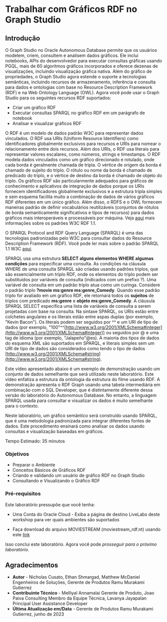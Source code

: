 # Trabalhar com Gráficos RDF no Graph Studio

## Introdução

O Graph Studio no Oracle Autonomous Database permite que os usuários modelem, criem, consultem e analisem dados gráficos. Ele inclui notebooks, APIs do desenvolvedor para executar consultas gráficas usando PGQL, mais de 60 algoritmos gráficos incorporados e oferece dezenas de visualizações, incluindo visualização gráfica nativa. Além do gráfico de propriedades, o Graph Studio agora estende o suporte a tecnologias semânticas, incluindo recursos de armazenamento, inferência e consulta para dados e ontologias com base no Resource Description Framework (RDF) e na Web Ontology Language (OWL). Agora você pode usar o Graph Studio para os seguintes recursos RDF suportados:

*   Criar um gráfico RDF
*   Executar consultas SPARQL no gráfico RDF em um parágrafo de notebook
*   Analisar e visualizar gráficos RDF

O RDF é um modelo de dados padrão W3C para representar dados vinculados. O RDF usa URIs (Uniform Resource Identifiers) como identificadores globalmente exclusivos para recursos e URIs para nomear o relacionamento entre dois recursos. Além dos URIs, o RDF usa literais para representar valores escalares, como números, strings e timestamps. O RDF modela dados vinculados como um gráfico direcionado e rotulado, onde cada borda é geralmente chamada de tripla. O vértice de origem da borda é chamado de sujeito do triplo. O rótulo ou nome da borda é chamado de predicado do triplo, e o vértice de destino da borda é chamado de objeto do triplo. Os gráficos RDF são particularmente adequados para gráficos de conhecimento e aplicativos de integração de dados porque os URIs fornecem identificadores globalmente exclusivos e a estrutura tripla simples e sem esquema facilita muito a combinação de dados de vários gráficos RDF diferentes em um único gráfico. Além disso, o RDFS e o OWL fornecem maneiras padrão de definir vocabulários reutilizáveis (conjuntos de rótulos de borda semanticamente significativos e tipos de recursos) para dados gráficos mais interoperáveis e processáveis por máquina. Veja [aqui](https://www.w3.org/TR/rdf11-primer/) mais informações sobre os padrões W3C RDF 1.1.

O SPARQL Protocol and RDF Query Language (SPARQL) é uma das tecnologias padronizadas pelo W3C para consultar dados do Resource Description Framework (RDF). Você pode ler mais sobre o padrão SPARQL 1.1 W3C [aqui](https://www.w3.org/TR/sparql11-overview/).

SPARQL usa uma estrutura **SELECT alguns elementos WHERE algumas condições** para especificar uma consulta. As condições na cláusula WHERE de uma consulta SPARQL são criadas usando padrões triplos, que são essencialmente um triplo RDF, onde os elementos do triplo podem ser substituídos por variáveis de consulta (indicados com um prefixo ?). Uma variável de consulta em um padrão triplo atua como um curinga. Considere o padrão triplo **?movie ms:genre ms:genre\_Comedy**. Quando esse padrão triplo for avaliado em um gráfico RDF, ele retornará todos os **sujeitos** de triplos com predicado **ms:genre** e **objeto ms:genre\_Comedy**. A cláusula SPARQL SELECT especifica uma lista de variáveis de consulta a serem projetadas com base na consulta. Na sintaxe SPARQL, os URIs estão entre colchetes angulares e os literais estão entre aspas duplas (por exemplo, "Kevin Bacon"). Os literais podem ser seguidos por ^^ e um URI de tipo de dados (por exemplo, "100"^^[http://www.w3.org/2001/XMLSchema#integer](http://www.w3.org/2001/XMLSchema#integer)) ou seguidos por @ e uma tag de idioma (por exemplo, "Jalapeño"@es). A maioria dos tipos de dados do esquema XML são suportados em SPARQL, e literais simples sem um URI de tipo de dados são considerados como tendo o tipo de dados [http://www.w3.org/2001/XMLSchema#string](http://www.w3.org/2001/XMLSchema#string).

Este vídeo apresentado abaixo é um exemplo de demonstração usando um conjunto de dados semelhante que será utilizado neste laboratório. Este vídeo enfatiza a estrutura da ontologia da estrutura do filme usando RDF. A demonstração apresenta o RDF Graph usando uma tabela intermediária em combinação com o SQL Developer, que é distintamente diferente dessa versão do laboratório do Autonomous Database. No entanto, a linguagem SPARQL usada para consultar e visualizar os dados é muito semelhante para o contexto.

[](youtube:e_EQjInas50)

Neste laboratório, um gráfico semântico será construído usando SPARQL, que é uma metodologia padronizada para integrar diferentes fontes de dados. Este procedimento ensinará como analisar os dados usando consultas e visualização baseadas em gráficos.

Tempo Estimado: 35 minutos

### Objetivos

*   Preparar o Ambiente
*   Conceitos Básicos de Gráficos RDF
*   Criando e validando um usuário de gráfico RDF no Graph Studio
*   Consultando e Visualizando o Gráfico RDF

### Pré-requisitos

Este laboratório pressupõe que você tenha:

*   Uma Conta do Oracle Cloud - Exiba a página de destino LiveLabs deste workshop para ver quais ambientes são suportados

*   Faça download do arquivo MOVIESTREAM (moviestream\_rdf.nt) usando este [link](https://objectstorage.us-ashburn-1.oraclecloud.com/p/VEKec7t0mGwBkJX92Jn0nMptuXIlEpJ5XJA-A6C9PymRgY2LhKbjWqHeB5rVBbaV/n/c4u04/b/livelabsfiles/o/data-management-library-files/moviestream_rdf.nt)

Isso conclui este laboratório. Agora você pode _prosseguir para o próximo laboratório._

## Agradecimentos

*   **Autor** - Nicholas Cusato, Ethan Shmargad, Matthew McDaniel Engenheiros de Soluções, Gerente de Produtos Ramu Murakami Gutierrez
*   **Contribuinte Técnico** - Melliyal Annamalai Gerente de Produto, Joao Paiva Consulting Membro da Equipe Técnica, Lavanya Jayapalan Principal User Assistance Developer
*   **Última Atualização em/Data** - Gerente de Produtos Ramu Murakami Gutierrez, junho de 2023